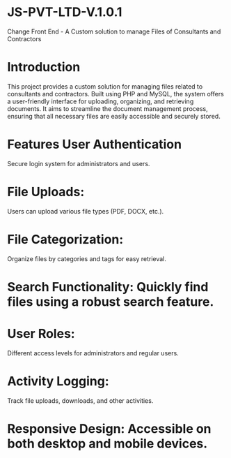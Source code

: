 # JS-PVT-LTD-V.1.0.1
 Change Front End - A Custom solution to manage Files of Consultants and Contractors
# Introduction 
This project provides a custom solution for managing files related to consultants and contractors. Built using PHP and MySQL, the system offers a user-friendly interface for uploading, organizing, and retrieving documents. It aims to streamline the document management process, ensuring that all necessary files are easily accessible and securely stored.

# Features User Authentication
Secure login system for administrators and users. 
# File Uploads: 
Users can upload various file types (PDF, DOCX, etc.). 
# File Categorization: 
Organize files by categories and tags for easy retrieval. 
# Search Functionality: Quickly find files using a robust search feature. 
# User Roles: 
Different access levels for administrators and regular users. 
# Activity Logging: 
Track file uploads, downloads, and other activities. 
# Responsive Design: Accessible on both desktop and mobile devices. 

